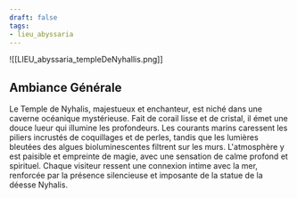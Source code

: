 ```yaml
---
draft: false
tags:
- lieu_abyssaria
---
```


![[LIEU_abyssaria_templeDeNyhallis.png]]

## Ambiance Générale

Le Temple de Nyhalis, majestueux et enchanteur, est niché dans une caverne océanique mystérieuse. Fait de corail lisse et de cristal, il émet une douce lueur qui illumine les profondeurs. Les courants marins caressent les piliers incrustés de coquillages et de perles, tandis que les lumières bleutées des algues bioluminescentes filtrent sur les murs. L'atmosphère y est paisible et empreinte de magie, avec une sensation de calme profond et spirituel. Chaque visiteur ressent une connexion intime avec la mer, renforcée par la présence silencieuse et imposante de la statue de la déesse Nyhalis.